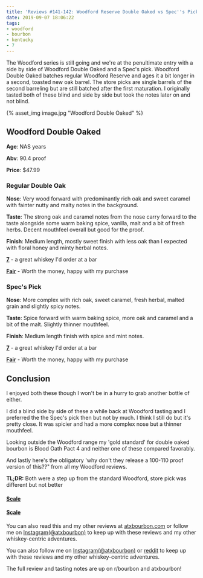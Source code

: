 ```yaml
---
title: 'Reviews #141-142: Woodford Reserve Double Oaked vs Spec''s Pick'
date: 2019-09-07 18:06:22
tags:
- woodford
- bourbon
- kentucky
- 7
---
```


The Woodford series is still going and we're at the penultimate entry with a side by side of Woodford Double Oaked and a Spec's pick. Woodford Double Oaked batches regular Woodford Reserve and ages it a bit longer in a second, toasted new oak barrel. The store picks are single barrels of the second barreling but are still batched after the first maturation. I originally tasted both of these blind and side by side but took the notes later on and not blind. 

{% asset_img image.jpg "Woodford Double Oaked" %}

## Woodford Double Oaked
**Age**: NAS years

**Abv**: 90.4 proof

**Price**: $47.99

### Regular Double Oak
**Nose**: Very wood forward with predominantly rich oak and sweet caramel with fainter nutty and malty notes in the background.

**Taste**: The strong oak and caramel notes from the nose carry forward to the taste alongside some warm baking spice, vanilla, malt and a bit of fresh herbs. Decent mouthfeel overall but good for the proof.

**Finish**: Medium length, mostly sweet finish with less oak than I expected with floral honey and minty herbal notes.

[**7**](https://atxbourbon.com/tags/7/) - a great whiskey I'd order at a bar

[**Fair**](https://atxbourbon.com/tags/fair-value/) - Worth the money, happy with my purchase

### Spec's Pick
**Nose**: More complex with rich oak, sweet caramel, fresh herbal, malted grain and slightly spicy notes.

**Taste**: Spice forward with warm baking spice, more oak and caramel and a bit of the malt. Slightly thinner mouthfeel.

**Finish**: Medium length finish with spice and mint notes. 

[**7**](https://atxbourbon.com/tags/7/) - a great whiskey I'd order at a bar

[**Fair**](https://atxbourbon.com/tags/fair-value/) - Worth the money, happy with my purchase

## Conclusion
I enjoyed both these though I won't be in a hurry to grab another bottle of either. 

I did a blind side by side of these a while back at Woodford tasting and I preferred the the Spec's pick then but not by much. I think I still do but it's pretty close. It was spicier and had a more complex nose but a thinner mouthfeel.

Looking outside the Woodford range my 'gold standard' for double oaked bourbon is Blood Oath Pact 4 and neither one of these compared favorably.

And lastly here's the obligatory 'why don't they release a 100-110 proof version of this??" from all my Woodford reviews.

**TL;DR:** Both were a step up from the standard Woodford, store pick was different but not better

#### [Scale](http://atxbourbon.com/Scale/)

#### [Scale](https://www.reddit.com/r/atxbourbon/comments/c9zarn/updated_review_scale/)

You can also read this and my other reviews at [atxbourbon.com](http://atxbourbon.com) or follow me on [Instagram(@atxbourbon)](https://www.instagram.com/atxbourbon/) to keep up with these reviews and my other whiskey-centric adventures.


You can also follow me on [Instagram(@atxbourbon)](https://www.instagram.com/atxbourbon/) or [reddit](https://www.reddit.com/r/scottmotorraddrinks/) to keep up with these reviews and my other whiskey-centric adventures.

The full review and tasting notes are up on r/bourbon and atxbourbon!
